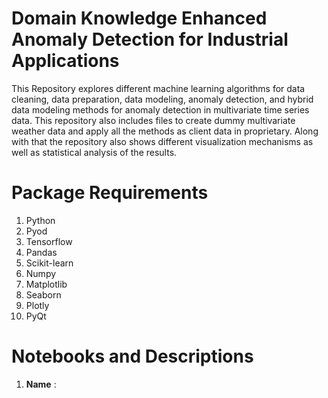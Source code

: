 # Domain Knowledge Enhanced Anomaly Detection for Industrial Applications

This Repository explores different machine learning algorithms for data cleaning, data preparation, data modeling, anomaly detection, and hybrid data modeling methods for anomaly detection in multivariate time series data.
This repository also includes files to create dummy multivariate weather data and apply all the methods as client data in proprietary.
Along with that the repository also shows different visualization mechanisms as well as statistical analysis of the results. 

# Package Requirements
 1. Python
 2. Pyod
 3. Tensorflow
 4. Pandas
 5. Scikit-learn
 6. Numpy
 7. Matplotlib
 8. Seaborn
 9. Plotly
 10. PyQt

# Notebooks and Descriptions
1. **Name**  : 

